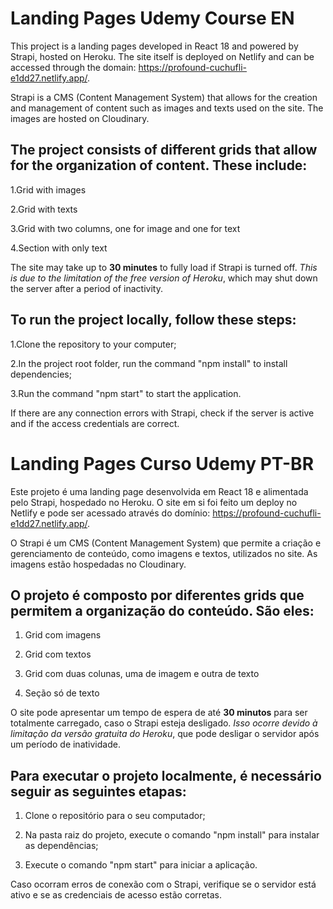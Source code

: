 # Landing Pages Udemy Course EN

This project is a landing pages developed in React 18 and powered by Strapi, hosted on Heroku. The site itself is deployed on Netlify and can be accessed through the domain: https://profound-cuchufli-e1dd27.netlify.app/.

Strapi is a CMS (Content Management System) that allows for the creation and management of content such as images and texts used on the site. The images are hosted on Cloudinary.

## The project consists of different grids that allow for the organization of content. These include:

1.Grid with images

2.Grid with texts

3.Grid with two columns, one for image and one for text

4.Section with only text

The site may take up to **30 minutes** to fully load if Strapi is turned off. _This is due to the limitation of the free version of Heroku_, which may shut down the server after a period of inactivity.

## To run the project locally, follow these steps:

1.Clone the repository to your computer;

2.In the project root folder, run the command "npm install" to install dependencies;

3.Run the command "npm start" to start the application.

If there are any connection errors with Strapi, check if the server is active and if the access credentials are correct.

# Landing Pages Curso Udemy PT-BR

Este projeto é uma landing page desenvolvida em React 18 e alimentada pelo Strapi, hospedado no Heroku. O site em si foi feito um deploy no Netlify e pode ser acessado através do domínio: https://profound-cuchufli-e1dd27.netlify.app/.

O Strapi é um CMS (Content Management System) que permite a criação e gerenciamento de conteúdo, como imagens e textos, utilizados no site. As imagens estão hospedadas no Cloudinary.

## O projeto é composto por diferentes grids que permitem a organização do conteúdo. São eles:

1. Grid com imagens
 
2. Grid com textos
 
3. Grid com duas colunas, uma de imagem e outra de texto
 
4. Seção só de texto

O site pode apresentar um tempo de espera de até **30 minutos** para ser totalmente carregado, caso o Strapi esteja desligado. _Isso ocorre devido à limitação da versão gratuita do Heroku_, que pode desligar o servidor após um período de inatividade.

## Para executar o projeto localmente, é necessário seguir as seguintes etapas:

1. Clone o repositório para o seu computador;

2. Na pasta raiz do projeto, execute o comando "npm install" para instalar as dependências;

3. Execute o comando "npm start" para iniciar a aplicação.

Caso ocorram erros de conexão com o Strapi, verifique se o servidor está ativo e se as credenciais de acesso estão corretas.
